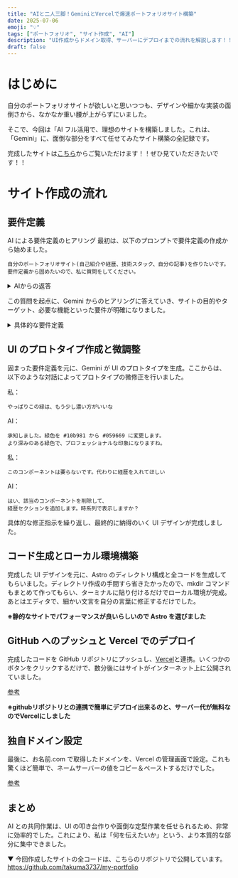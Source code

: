 ```yaml
---
title: "AIと二人三脚！GeminiとVercelで爆速ポートフォリオサイト構築"
date: 2025-07-06
emoji: "💡"
tags: ["ポートフォリオ", "サイト作成", "AI"]
description: "UI作成からドメイン取得、サーバーにデプロイまでの流れを解説します！！"
draft: false
---
```


# はじめに

自分のポートフォリオサイトが欲しいと思いつつも、デザインや細かな実装の面倒さから、なかなか重い腰が上がらずにいました。

そこで、今回は「AI フル活用で、理想のサイトを構築しました。これは、「Gemini」に、面倒な部分をすべて任せてみたサイト構築の全記録です。

完成したサイトは[こちら](https://izumin-tech.jp/)からご覧いただけます！！ぜひ見ていただきたいです！！

# サイト作成の流れ

## 要件定義

AI による要件定義のヒアリング
最初は、以下のプロンプトで要件定義の作成から始めました。

<pre><code>自分のポートフォリオサイト(自己紹介や経歴、技術スタック、自分の記事)を作りたいです。
要件定義から固めたいので、私に質問をしてください。</code></pre>

<details><summary>AIからの返答</summary>

**📋 ウェブサイト制作のための要件定義チェックリスト**

ウェブサイト制作を成功させるためには、はじめに「何を、なぜ、誰のために、どのように作るのか」を明確にする「要件定義」が不可欠です。

<div class="qa-block">
<div class="question">なぜ要件定義が重要なの？</div>
<div class="answer">要件定義をしっかり行うことで、プロジェクトの方向性が明確になり、無駄な作業を避けることができます。また、完成後の「思っていたのと違う」を防げます。</div>
</div>

**1️⃣ サイトの目的とゴール（なぜ作るのか？）**

**目的の明確化**

- ☐ 自分の作品やスキルを紹介したい（ポートフォリオサイト）
- ☐ 会社やお店の情報を発信したい（企業サイト、店舗サイト）
- ☐ 知識や情報を共有したい（ブログ、情報サイト）
- ☐ 商品やサービスを販売したい（ECサイト）
- ☐ 仲間と交流する場を作りたい（コミュニティサイト）
- ☐ 個人的なブランディングを高めたい

**具体的なゴールの設定**

- ☐ 月間 1,000 ページビューを達成する
- ☐ 毎月 10 件のお問い合わせを獲得する
- ☐ 毎月 50 人のメールマガジン登録者を集める
- ☐ 商品を毎月 100 個販売する

**2️⃣ ターゲットユーザー（誰に見てもらいたいか？）**

**ターゲット層の設定**

- 年齢層：20代〜30代の若手エンジニア
- 職業：学生、新人エンジニア、転職を考えている人
- 興味・関心：プログラミング、技術トレンド、キャリア

**ユーザーのニーズ**

- ☐ どんな技術スキルを持っているか知りたい
- ☐ 実際のプロジェクト経験を見たい
- ☐ 技術的な知見を学びたい

**3️⃣ 提供するコンテンツとページ構成（何を見せるか？）**

**主要なコンテンツ**

- ☐ 文章（ブログ記事、技術記事）
- ☐ 画像（プロフィール写真、プロジェクトスクリーンショット）
- ☐ 動画
- ☐ 音声（ポッドキャストなど）

**必要なページ（サイトマップ）**

- ☐ トップページ
- ☐ プロフィール
- ☐ ブログ / 技術記事
- ☐ サービス / 商品一覧
- ☐ 料金プラン
- ☐ 実績 / お客様の声
- ☐ お問い合わせフォーム
- ☐ プライバシーポリシー

**4️⃣ 必要な機能（どんなことができるようにするか？）**

**基本機能**

- ☐ お問い合わせフォーム
- ☐ ブログ投稿・編集機能（CMS）
- ☐ SNS 連携（シェアボタン、タイムライン埋め込み）
- ☐ アクセス解析ツールの導入
- ☐ サイト内検索機能
- ☐ 多言語対応

**5️⃣ デザインとブランディング（どんな印象を与えたいか？）**

**与えたい印象・雰囲気**

- ☐ シンプル、モダン
- ☐ 信頼感、クリエイティブ
- ☐ 温かい、高級感

**デザインの方向性**

- **キーカラー：** 緑を基調とした色系
- **フォント：** 日本語はNoto Sans JP、英語はInterで読みやすく
- **レイアウト：** 2カラム構成でコンテンツを整理

**参考サイト（ベンチマーク）**

1. Zenn.dev - 情報設計とシンプルさ
2. GitHub - 開発者向けのUI/UX
3. Qiita - 技術記事の見せ方

**6️⃣ 運用と保守（どうやって育てていくか？）**

**運用体制**

- **コンテンツ更新者：** 自分
- **更新頻度：** 月1〜2回の技術記事投稿

**インフラ**

- **サーバー：** Vercel（静的サイトホスティング）
- **ドメイン名：** izumin-tech.jp
- **CMS：** Astro Content Collections（Markdown）

**予算**

- **初期費用：** 0円（無料ツール中心）
- **月額費用：** ドメイン代 約100円/月

</details>

この質問を起点に、Gemini からのヒアリングに答えていき、サイトの目的やターゲット、必要な機能といった要件が明確になりました。

<details><summary>具体的な要件定義</summary>

**🎨 理想のUIデザイン要件まとめ**

**1️⃣ デザインコンセプト：「ミニマル × グリーン」**

<div class="qa-block">
<div class="question">なぜZenn.devを参考にしたの？</div>
<div class="answer">余白を活かした無駄のないミニマルでクリーンなデザインが、技術系サイトとして非常に優れているからです。読みやすさを重視しました。</div>
</div>

**🎨 カラーテーマ**

- **背景：** 白を基調としたライトモード
- **アクセントカラー：** 緑系でオリジナリティを演出
- **印象：** 落ち着いた信頼感のあるデザイン

**2️⃣ サイトの基本レイアウト**

**📱 各エリアの役割**

- **ヘッダー：** サイトタイトル、ナビゲーション、SNSアイコン
- **メインコンテンツ：** 記事本文、自己紹介などの主要コンテンツ
- **サイドバー：** 補足情報、プロフィール、目次

**3️⃣ 各ページのUI詳細**

**🏠 A. トップページ（自己紹介ページ）**

**1. 自己紹介エリア**

   - プロフィール写真
   - 簡潔な自己紹介文

1. スキル紹介エリア
   - 言語（JavaScript, TypeScript, Go）
   - フレームワーク（React, Astro, Next.js）
   - インフラ（AWS, Docker, Vercel）

2. 最新記事エリア
   - 最新記事3件をカード形式で表示</code></pre>
</div>

**📝 B. 記事一覧ページ**

**レイアウト設計**

- **PC表示：** 2列のグリッドレイアウト
- **記事カード：** 左側にアイキャッチ、右側に記事情報

**📖 C. 記事ページ**

<div class="qa-block">
<div class="question">記事を読みやすくするポイントは？</div>
<div class="answer">メインコンテンツで記事に集中できるようにし、サイドバーで目次を表示。スクロールしても目次が追従するので、長い記事でも読みやすくなります。</div>
</div>

**構成要素**

- **メインコンテンツ：** 記事タイトルと本文
- **サイドバー：** 自動生成される目次（h1, h2, h3から）
- **機能：** 目次の追従スクロール対応

**💡 まとめ**


<div class="speaker">最終的な方向性：</div>
<pre><code>「Zenn.devの優れた情報設計とシンプルさを参考にしつつ、
緑をキーカラーとしたオリジナリティのある、
ミニマルな2カラム構成のポートフォリオサイト」

✅ 技術者らしいクリーンなデザイン
✅ 読みやすさを重視した情報設計
✅ 緑色でオリジナリティを演出</code></pre>

**ディレクトリ構成**
```
my-portfolio/
└── src/
    ├── components/
    │   ├── Header.astro
    │   ├── Sidebar.astro
    │   └── Footer.astro
    ├── layouts/
    │   └── Layout.astro
    └── pages/
        ├── index.astro                 # トップページ
        └── articles/
            ├── index.astro             # 記事一覧ページ
            └── [slug].astro          # 記事詳細ページ（雛形）
```

</details>

## UI のプロトタイプ作成と微調整

固まった要件定義を元に、Gemini が UI のプロトタイプを生成。ここからは、以下のような対話によってプロトタイプの微修正を行いました。

<div class="conversation-code">
<div class="speaker">私：</div>
<pre><code>やっぱりこの緑は、もう少し濃い方がいいな</code></pre>
</div>

<div class="conversation-code">
<div class="speaker">AI：</div>
<pre><code>承知しました。緑色を #10b981 から #059669 に変更します。
より深みのある緑色で、プロフェッショナルな印象になりますね。</code></pre>
</div>

<div class="conversation-code">
<div class="speaker">私：</div>
<pre><code>このコンポーネントは要らないです。代わりに経歴を入れてほしい</code></pre>
</div>

<div class="conversation-code">
<div class="speaker">AI：</div>
<pre><code>はい、該当のコンポーネントを削除して、
経歴セクションを追加します。時系列で表示しますか？</code></pre>
</div>

具体的な修正指示を繰り返し、最終的に納得のいく UI デザインが完成しました。

## コード生成とローカル環境構築

完成した UI デザインを元に、Astro のディレクトリ構成と全コードを生成してもらいました。ディレクトリ作成の手間すら省きたかったので、mkdir コマンドもまとめて作ってもらい、ターミナルに貼り付けるだけでローカル環境が完成。
あとはエディタで、細かい文言を自分の言葉に修正するだけでした。

**※静的なサイトでパフォーマンスが良いらしいので Astro を選びました**

## GitHub へのプッシュと Vercel でのデプロイ

完成したコードを GitHub リポジトリにプッシュし、[Vercel](https://vercel.com/)と連携。いくつかのボタンをクリックするだけで、数分後にはサイトがインターネット上に公開されていました。

[参考](https://qiita.com/yamashin0616/items/b5e9dd03ad88b0e289a1)

**※githubリポジトリとの連携で簡単にデプロイ出来るのと、サーバー代が無料なのでVercelにしました**

## 独自ドメイン設定

最後に、お名前.com で取得したドメインを、Vercel の管理画面で設定。これも驚くほど簡単で、ネームサーバーの値をコピー＆ペーストするだけでした。

[参考](https://zuma-lab.com/posts/vercel-onamae-domain-settings)

## まとめ

AI との共同作業は、UI の叩き台作りや面倒な定型作業を任せられるため、非常に効率的でした。これにより、私は「何を伝えたいか」という、より本質的な部分に集中できました。

▼ 今回作成したサイトの全コードは、こちらのリポジトリで公開しています。  
https://github.com/takuma3737/my-portfolio
